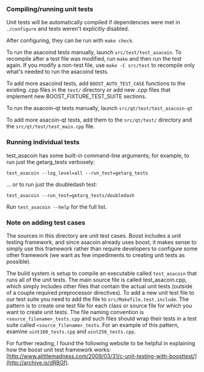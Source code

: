 ### Compiling/running unit tests

Unit tests will be automatically compiled if dependencies were met in `./configure`
and tests weren't explicitly disabled.

After configuring, they can be run with `make check`.

To run the asacoind tests manually, launch `src/test/test_asacoin`. To recompile
after a test file was modified, run `make` and then run the test again. If you
modify a non-test file, use `make -C src/test` to recompile only what's needed
to run the asacoind tests.

To add more asacoind tests, add `BOOST_AUTO_TEST_CASE` functions to the existing
.cpp files in the `test/` directory or add new .cpp files that
implement new BOOST_FIXTURE_TEST_SUITE sections.

To run the asacoin-qt tests manually, launch `src/qt/test/test_asacoin-qt`

To add more asacoin-qt tests, add them to the `src/qt/test/` directory and
the `src/qt/test/test_main.cpp` file.

### Running individual tests

test_asacoin has some built-in command-line arguments; for
example, to run just the getarg_tests verbosely:

    test_asacoin --log_level=all --run_test=getarg_tests

... or to run just the doubledash test:

    test_asacoin --run_test=getarg_tests/doubledash

Run `test_asacoin --help` for the full list.

### Note on adding test cases

The sources in this directory are unit test cases.  Boost includes a
unit testing framework, and since asacoin already uses boost, it makes
sense to simply use this framework rather than require developers to
configure some other framework (we want as few impediments to creating
unit tests as possible).

The build system is setup to compile an executable called `test_asacoin`
that runs all of the unit tests.  The main source file is called
test_asacoin.cpp, which simply includes other files that contain the
actual unit tests (outside of a couple required preprocessor
directives). To add a new unit test file to our test suite you need
to add the file to `src/Makefile.test.include`. The pattern is to
create one test file for each class or source file for which you want
to create unit tests.  The file naming convention is
`<source_filename>_tests.cpp` and such files should wrap their tests
in a test suite called `<source_filename>_tests`.  For an example of
this pattern, examine `uint160_tests.cpp` and `uint256_tests.cpp`.

For further reading, I found the following website to be helpful in
explaining how the boost unit test framework works:
[http://www.alittlemadness.com/2009/03/31/c-unit-testing-with-boosttest/](http://archive.is/dRBGf).
